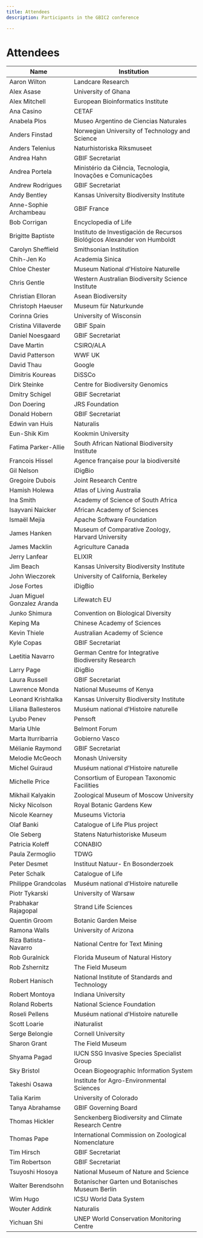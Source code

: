 ```yaml
---
title: Attendees
description: Participants in the GBIC2 conference

---
```

# Attendees

| Name | Institution |
|-----------------------------|--------------------------------------------------------------------------|
| Aaron Wilton | Landcare Research |
| Alex Asase | University of Ghana |
| Alex Mitchell | European Bioinformatics Institute |
| Ana Casino | CETAF |
| Anabela Plos | Museo Argentino de Ciencias Naturales |
| Anders Finstad | Norwegian University of Technology and Science |
| Anders Telenius | Naturhistoriska Riksmuseet |
| Andrea Hahn | GBIF Secretariat |
| Andrea Portela | Ministério da Ciência, Tecnologia, Inovações e Comunicações |
| Andrew Rodrigues | GBIF Secretariat |
| Andy Bentley | Kansas University Biodiversity Institute |
| Anne-Sophie Archambeau | GBIF France |
| Bob Corrigan | Encyclopedia of Life |
| Brigitte Baptiste | Instituto de Investigación de Recursos Biológicos Alexander von Humboldt |
| Carolyn Sheffield | Smithsonian Institution |
| Chih-Jen Ko | Academia Sinica |
| Chloe Chester | Museum National d'Histoire Naturelle |
| Chris Gentle | Western Australian Biodiversity Science Institute |
| Christian Elloran  | Asean Biodiversity |
| Christoph Haeuser | Museum für Naturkunde |
| Corinna Gries | University of Wisconsin |
| Cristina Villaverde | GBIF Spain |
| Daniel Noesgaard | GBIF Secretariat |
| Dave Martin | CSIRO/ALA |
| David Patterson | WWF UK |
| David Thau | Google |
| Dimitris Koureas | DiSSCo |
| Dirk Steinke | Centre for Biodiversity Genomics |
| Dmitry Schigel | GBIF Secretariat |
| Don Doering | JRS Foundation |
| Donald Hobern | GBIF Secretariat |
| Edwin van Huis | Naturalis |
| Eun-Shik Kim | Kookmin University |
| Fatima Parker-Allie | South African National Biodiversity Institute |
| Francois Hissel | Agence française pour la biodiversité |
| Gil Nelson | iDigBio |
| Gregoire Dubois | Joint Research Centre |
| Hamish Holewa | Atlas of Living Australia |
| Ina Smith | Academy of Science of South Africa |
| Isayvani Naicker | African Academy of Sciences |
| Ismaël Mejía | Apache Software Foundation |
| James Hanken | Museum of Comparative Zoology, Harvard University |
| James Macklin | Agriculture Canada |
| Jerry Lanfear | ELIXIR |
| Jim Beach | Kansas University Biodiversity Institute |
| John Wieczorek | University of California, Berkeley |
| Jose Fortes | iDigBio |
| Juan Miguel Gonzalez Aranda | Lifewatch EU |
| Junko Shimura | Convention on Biological Diversity |
| Keping Ma | Chinese Academy of Sciences |
| Kevin Thiele | Australian Academy of Science |
| Kyle Copas | GBIF Secretariat |
| Laetitia Navarro | German Centre for Integrative Biodiversity Research |
| Larry Page | iDigBio |
| Laura Russell | GBIF Secretariat |
| Lawrence Monda | National Museums of Kenya |
| Leonard Krishtalka | Kansas University Biodiversity Institute |
| Liliana Ballesteros | Muséum national d'Histoire naturelle |
| Lyubo Penev | Pensoft |
| Maria Uhle | Belmont Forum |
| Marta Iturribarria | Gobierno Vasco |
| Mélianie Raymond | GBIF Secretariat |
| Melodie McGeoch | Monash University |
| Michel Guiraud | Muséum national d'Histoire naturelle |
| Michelle Price | Consortium of European Taxonomic Facilities |
| Mikhail Kalyakin | Zoological Museum of Moscow University |
| Nicky Nicolson | Royal Botanic Gardens Kew |
| Nicole Kearney | Museums Victoria |
| Olaf Banki | Catalogue of Life Plus project |
| Ole Seberg | Statens Naturhistoriske Museum |
| Patricia Koleff | CONABIO |
| Paula Zermoglio | TDWG |
| Peter Desmet | Instituut Natuur- En Bosonderzoek |
| Peter Schalk | Catalogue of Life |
| Philippe Grandcolas | Muséum national d'Histoire naturelle |
| Piotr Tykarski | University of Warsaw |
| Prabhakar Rajagopal | Strand Life Sciences |
| Quentin Groom | Botanic Garden Meise |
| Ramona Walls | University of Arizona |
| Riza Batista-Navarro | National Centre for Text Mining |
| Rob Guralnick | Florida Museum of Natural History |
| Rob Zshernitz | The Field Museum |
| Robert Hanisch | National Institute of Standards and Technology |
| Robert Montoya | Indiana University |
| Roland Roberts | National Science Foundation |
| Roseli Pellens | Muséum national d'Histoire naturelle |
| Scott Loarie | iNaturalist |
| Serge Belongie | Cornell University |
| Sharon Grant | The Field Museum |
| Shyama Pagad | IUCN SSG Invasive Species Specialist Group |
| Sky Bristol | Ocean Biogeographic Information System |
| Takeshi Osawa | Institute for Agro-Environmental Sciences |
| Talia Karim | University of Colorado |
| Tanya Abrahamse | GBIF Governing Board |
| Thomas Hickler | Senckenberg Biodiversity and Climate Research Centre |
| Thomas Pape | International Commission on Zoological Nomenclature |
| Tim Hirsch | GBIF Secretariat |
| Tim Robertson | GBIF Secretariat |
| Tsuyoshi Hosoya | National Museum of Nature and Science |
| Walter Berendsohn | Botanischer Garten und Botanisches Museum Berlin |
| Wim Hugo | ICSU World Data System |
| Wouter Addink | Naturalis |
| Yichuan Shi | UNEP World Conservation Monitoring Centre |
